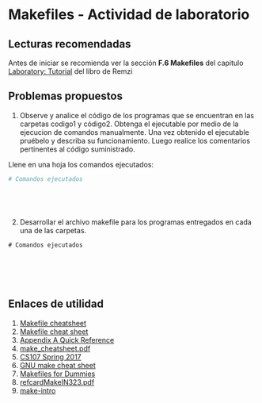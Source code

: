 # Makefiles - Actividad de laboratorio

## Lecturas recomendadas

Antes de iniciar se recomienda ver la sección **F.6 Makefiles** del capitulo [Laboratory: Tutorial](http://pages.cs.wisc.edu/~remzi/OSTEP/lab-tutorial.pdf) del libro de Remzi

## Problemas propuestos

1. Observe y analice el código de los programas que se encuentran en las carpetas codigo1 y código2. Obtenga el ejecutable por medio de la ejecucion de comandos manualmente. Una vez obtenido el ejecutable pruébelo y describa su funcionamiento. Luego realice los comentarios pertinentes al código suministrado.

Llene en una hoja los comandos ejecutados:

```bash
# Comandos ejecutados






```

2. Desarrollar el archivo makefile para los programas entregados en cada una de las carpetas.

```make
# Comandos ejecutados






```

## Enlaces de utilidad

1. [Makefile cheatsheet](https://devhints.io/makefile)
2. [Makefile cheat sheet](https://gist.github.com/evertrol/4b6fd05f3b6be2b331c60638b1af7101)
3. [Appendix A Quick Reference
](https://www.gnu.org/software/make/manual/html_node/Quick-Reference.html)
4. [make_cheatsheet.pdf](http://eduardolezcano.com/wp-content/uploads/2016/06/make_cheatsheet.pdf)
5. [CS107 Spring 2017](https://web.stanford.edu/class/archive/cs/cs107/cs107.1174/labs.html)
6. [GNU make cheat sheet](https://www.12000.org/my_notes/cheat_sheets/make_notes/index.pdf)
7. [Makefiles for Dummies](http://retis.sssup.it/~luca/makefiles.pdf)
8. [refcardMakeIN323.pdf](https://www.tofgarion.net/lectures/IN323/refcards/refcardMakeIN323.pdf)
9. [make-intro](http://www.cs.utexas.edu/~badalex/make-intro.html)
